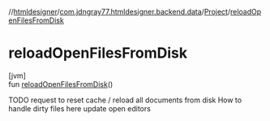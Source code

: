 //[htmldesigner](../../../index.md)/[com.jdngray77.htmldesigner.backend.data](../index.md)/[Project](index.md)/[reloadOpenFilesFromDisk](reload-open-files-from-disk.md)

# reloadOpenFilesFromDisk

[jvm]\
fun [reloadOpenFilesFromDisk](reload-open-files-from-disk.md)()

TODO request to reset cache / reload all documents from disk     How to handle dirty files here update open editors

